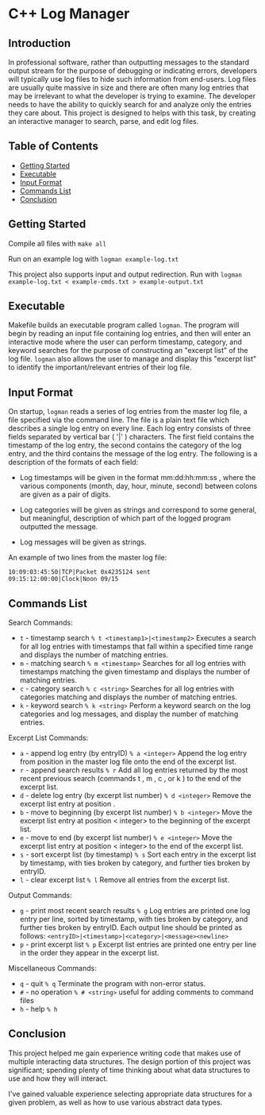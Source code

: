 # C++ Log Manager
## Introduction
In professional software, rather than outputting messages to the standard output stream for the purpose of debugging or indicating errors, developers will typically use log files to hide such information from end-users. Log files are usually quite massive in size and there are often many log entries that may be irrelevant to what the developer is trying to examine. The developer needs to have the ability to quickly search for and analyze only the entries they care about. This project is designed to helps with this task, by creating an interactive manager to search, parse, and edit log files.

## Table of Contents
* [Getting Started](#getting-started)
* [Executable](#executable)
* [Input Format](#input-format)
* [Commands List](#commands-list)
* [Conclusion](#conclusion)

## Getting Started

Compile all files with `make all`

Run on an example log with `logman example-log.txt`

This project also supports input and output redirection.
Run with `logman example-log.txt < example-cmds.txt > example-output.txt`

## Executable
Makefile builds an executable program called `logman`. The program will begin by reading an input file containing log entries, and then will enter an interactive mode where the user can perform  timestamp, category, and  keyword searches for the purpose of constructing an "excerpt list" of the log file.  `logman` also allows the user to manage and display this "excerpt list" to identify the important/relevant entries of their log file.

## Input Format
On startup, `logman`  reads  a series of log entries from the  master log file, a file specified via the command line. The file is a plain text file which describes a single log entry on every line. Each log entry consists of three fields separated by vertical bar ( '|' ) characters. The first field contains the timestamp of the log entry, the second contains the category of the log entry, and the third contains the message of the log entry. The following is a description of the formats of each field:

* Log  timestamps will be given in the format mm:dd:hh:mm:ss , where the various components (month, day, hour, minute, second) between colons are given as a pair of digits.

* Log  categories will be given as strings and correspond to some general, but meaningful, description of which part of the  logged program outputted the message.

* Log  messages will be given as strings.

An example of two lines from the  master log file:

	10:09:03:45:50|TCP|Packet 0x4235124 sent
	09:15:12:00:00|Clock|Noon 09/15

## Commands List
Search Commands:
  * `t` - timestamp search
    `% t <timestamp1>|<timestamp2>`
    Executes a search for all log  entries with  timestamps that fall within a specified time range and displays the number of matching entries.
  * `m` - matching search
    `% m <timestamp>`
    Searches for all log  entries with  timestamps matching the given timestamp and displays the number of matching  entries.
  * `c` - category search
    `% c <string>`
    Searches for all log  entries with  categories matching  <string>  and displays the number of matching entries.
  * `k` - keyword search
    `% k <string>`
    Perform a  keyword search on the log  categories and log messages, and display the number of matching entries.

Excerpt List Commands:
  * `a` - append log entry  (by entryID)
    `% a <integer>`
    Append the log  entry from position  <integer>  in the  master log file onto  the end of the  excerpt list.
  * `r` - append search results
    `% r`
    Add all log  entries returned by the most recent previous search (commands  t ,  m ,  c , or  k ) to the end of the excerpt list.
  * `d` - delete log entry (by excerpt list number)
    `% d <integer>`
    Remove the  excerpt list  entry at position  <integer>.
  * `b` - move to beginning  (by excerpt list number)
    `% b <integer>`
    Move the  excerpt list  entry at position <  integer> to the beginning of the excerpt list.
  * `e` - move to end  (by excerpt list number)
    `% e <integer>`
    Move the  excerpt list  entry at position <  integer> to the end of the  excerpt list.
  * `s` - sort excerpt list (by timestamp)
    `% s`
    Sort each  entry in the  excerpt list by  timestamp, with ties broken by  category, and further ties broken by entryID.
  * `l` - clear excerpt list
    `% l`
    Remove all  entries from the  excerpt list.

Output Commands:
  * `g` - print most recent search results
    `% g`
    Log  entries are printed one log  entry per line, sorted by timestamp, with ties broken by category, and further ties broken by  entryID. Each output line should be printed as follows:
    `<entryID>|<timestamp>|<category>|<message><newline>`
  * `p` - print excerpt list
    `% p`
    Excerpt list  entries are printed one entry per line in the order they appear in the excerpt list.

Miscellaneous Commands:
  * `q` - quit
    `% q`
    Terminate the program with non-error status.
  * `#` - no operation
    `% # <string>`
    useful for adding comments to command files
  * `h` - help
    `% h`

## Conclusion
This project helped me gain experience writing code that makes use of multiple interacting data structures. The design portion of this project was significant; spending plenty of time thinking about what data structures to use and how they will interact.

I've gained valuable experience selecting appropriate data structures for a given problem, as well as how to use various abstract data types.
